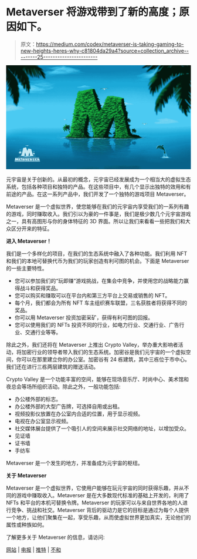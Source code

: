 # Metaverser 将游戏带到了新的高度；原因如下。

> 原文：<https://medium.com/codex/metaverser-is-taking-gaming-to-new-heights-heres-why-c81804da29a4?source=collection_archive---------25----------------------->

![](img/6eff31599741286e783e6eb2853349b5.png)

元宇宙是关于创新的。从最初的概念，元宇宙已经发展成为一个相当大的虚拟生态系统，包括各种项目和独特的产品。在这些项目中，有几个显示出独特的效用和有前途的产品。在这一系列产品中，我们开发了一个独特的游戏项目 Metaverser。

Metaverser 是一个虚拟世界，使您能够在我们的元宇宙内享受我们的一系列有趣的游戏，同时赚取收入。我们引以为豪的一件事是，我们是极少数几个元宇宙游戏之一，具有高图形与你的身体特征的 3D 界面。所以让我们来看看一些把我们和大众区分开来的特征。

**进入 Metaverser！**

我们是一个多样化的项目，在我们的生态系统中融入了各种功能。我们利用 NFT 和我们的本地可替换代币为我们的玩家创造有利可图的机会。下面是 Metaverser 的一些主要特性。

*   您可以参加我们的“玩即赚”游戏挑战，在集会中竞争，并使用您的战略能力赢得战斗和获得奖品。
*   您可以购买和赚取可以在平台内和第三方平台上交易或销售的 NFT。
*   每个月，我们都会为所有 NFT 车主组织赛车联盟，三名获胜者将获得不同的奖品。
*   你可以用 Metaverser 投资加密采矿，获得有利可图的回报。
*   您可以使用我们的 NFTs 投资不同的行业，如电力行业、交通行业、广告行业、交通行业等等。

除此之外，我们还将在 Metaverser 上推出 Crypto Valley，举办重大影响者活动，将加密行业的领导者带入我们的生态系统。加密谷是我们元宇宙的一个虚拟空间，你可以在那里建立你的办公室。加密谷有 24 栋建筑，其中三栋位于市中心。我们还在进行三栋两层建筑的赠送活动。

Crypto Valley 是一个功能丰富的空间，能够在现场音乐厅、时尚中心、美术馆和夜总会等场所组织活动。除此之外，一般功能包括:

*   办公楼外部的标志。
*   办公楼外部的大型广告牌，可选择自用或出租。
*   视频投影仪放置在办公室内合适的位置，用于显示视频。
*   电视在办公室显示视频。
*   社交媒体展台提供了一个吸引人的空间来展示社交网络的地址，以增加受众。
*   见证墙
*   证书墙
*   手纺车

Metaverser 是一个发生的地方，并准备成为元宇宙的枢纽。

**关于 Metaverser**

Metaverser 是一个虚拟世界，它使用户能够在玩元宇宙的同时获得乐趣，并从不同的游戏中赚取收入。Metaverser 是在大多数现代标准的基础上开发的，利用了 NFTs 和平台的本机可替换令牌。Metaverser 的玩家可以与来自世界各地的人进行竞争、挑战和社交。Metaverser 背后的驱动力是它的目标是通过为每个人提供一个地方，让他们聚集在一起，享受乐趣，从而使虚拟世界更加真实，无论他们的属性或种族如何。

了解更多关于 Metaverser 的信息，请访问:

[网站](https://metaverser.me/) | [电报](https://t.me/metaversergame) | [推特](https://twitter.com/metaversergame?lang=en) | [不和](https://discord.gg/8Kar3RDwWE)